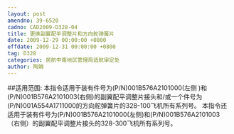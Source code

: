 ```yaml
---
layout: post
amendno: 39-6520
cadno: CAD2009-D328-04
title: 更换副翼配平调整片和方向舵弹簧片
date: 2009-12-29 00:00:00 +0800
effdate: 2009-12-31 00:00:00 +0800
tag: D328
categories: 民航中南地区管理局适航审定处
author: 陶娟
---
```


##适用范围:
本指令适用于装有件号为(P/N)001B576A2101000(左侧 )和(P/N)001B576A2101003(右侧)的副翼配平调整片接头和/或一个件号为(P/N)001A554A1711000的方向舵弹簧片的328-100飞机所有系列号。
本指令还适用于装有件号为(P/N)001B576A2101000(左侧)和(P/N)001B576A2101003（右侧）的副翼配平调整片接头的328-300飞机所有系列号。


